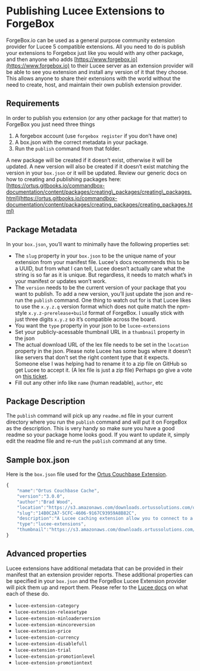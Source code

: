 # Publishing Lucee Extensions to ForgeBox

ForgeBox.io can be used as a general purpose community extension provider for Lucee 5 compatible extensions. All you need to do is publish your extensions to Forgebox just like you would with any other package, and then anyone who adds [https://www.forgebox.io](https://www.forgebox.io) to their Lucee server as an extension provider will be able to see you extension and install any version of it that they choose. This allows anyone to share their extensions with the world without the need to create, host, and maintain their own publish extension provider.

## Requirements

In order to publish you extension \(or any other package for that matter\) to ForgeBox you just need three things

1. A forgebox account \(use `forgebox register` if you don’t have one\)
2. A box.json with the correct metadata in your package.
3. Run the `publish` command from that folder.

A new package will be created if it doesn’t exist, otherwise it will be updated. A new version will also be created if it doesn’t exist matching the version in your `box.json` or it will be updated. Review our generic docs on how to creating and publishing packages here: [https://ortus.gitbooks.io/commandbox-documentation/content/packages/creating\_packages/creating\_packages.html](https://ortus.gitbooks.io/commandbox-documentation/content/packages/creating_packages/creating_packages.html)

## Package Metadata

In your `box.json`, you’ll want to minimally have the following properties set:

* The `slug` property in your `box.json` to be the unique name of your extension from your manifest file. Lucee's docs recommends this to be a UUID, but from what I can tell, Lucee doesn’t actually care what the string is so far as it is unique. But regardless, it needs to match what’s in your manifest or updates won’t work.
* The `version` needs to be the current version of your package that you want to publish. To add a new version, you’ll just update the json and re-run the `publish` command. One thing to watch out for is that Lucee likes to use the `x.y.z.q` version format which does not quite match the npm-style `x.y.z-prerelease+build` format of ForgeBox. I usually stick with just three digits `x.y.z` so it’s compatible across the board.
* You want the `type` property in your json to be `lucee-extensions`
* Set your publicly-acessable thumbnail URL in a `thumbnail` property in the json
* The actual download URL of the lex file needs to be set in the `location` property in the json. Please note Lucee has some bugs where it doesn’t like servers that don’t set the right content type that it expects. Someone else I was helping had to rename it to a zip file on GitHub so get Lucee to accept it. \(A lex file is just a zip file\)  Perhaps go give a vote on [this ticket](https://luceeserver.atlassian.net/browse/LDEV-1723).
* Fill out any other info like `name` \(human readable\), `author`, etc

## Package Description

The `publish` command will pick up any `readme.md` file in your current directory where you run the `publish` command and will put it on ForgeBox as the description. This is very handy so make sure you have a good readme so your package home looks good. If you want to update it, simply edit the readme file and re-run the `publish` command at any time.

## Sample box.json

Here is the `box.json` file used for the [Ortus Couchbase Extension](https://www.forgebox.io/view/14B0C2A7-5CFC-4606-9167C93959A8B82C).

```javascript
{
    "name":"Ortus Couchbase Cache",
    "version":"3.0.0",
    "author":"Brad Wood",
    "location":"https://s3.amazonaws.com/downloads.ortussolutions.com/ortussolutions/couchbase-extension/couchbase-cache-3.0.0.lex",
    "slug":"14B0C2A7-5CFC-4606-9167C93959A8B82C",
    "description":"A Lucee caching extension allow you to connect to a Couchbase Cluster for caching, session, and client storage",
    "type":"lucee-extensions",
    "thumbnail":"https://s3.amazonaws.com/downloads.ortussolutions.com/ortussolutions/couchbase-extension/couchbase-cache-logo.png"
}
```

## Advanced properties

Lucee extensions have additional metadata that can be provided in their manifest that an extension provider reports. These additional properties can be specified in your `box.json` and the ForgeBox Lucee Extension provider will pick them up and report them. Please refer to the [Lucee docs](http://docs.lucee.org/guides/lucee-5/extensions.html) on what each of these do.

* `lucee-extension-category`
* `lucee-extension-releasetype`
* `lucee-extension-minloaderversion`
* `lucee-extension-mincoreversion`
* `lucee-extension-price`
* `lucee-extension-currency`
* `lucee-extension-disablefull`
* `lucee-extension-trial`
* `lucee-extension-promotionlevel`
* `lucee-extension-promotiontext`

